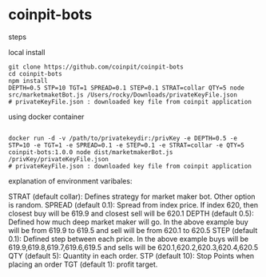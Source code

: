 # coinpit-bots

steps

local install

```
git clone https://github.com/coinpit/coinpit-bots
cd coinpit-bots
npm install
DEPTH=0.5 STP=10 TGT=1 SPREAD=0.1 STEP=0.1 STRAT=collar QTY=5 node src/marketmaketBot.js /Users/rocky/Downloads/privateKeyFile.json
# privateKeyFile.json : downloaded key file from coinpit application

```

using docker container

```

docker run -d -v /path/to/privatekeydir:/privKey -e DEPTH=0.5 -e STP=10 -e TGT=1 -e SPREAD=0.1 -e STEP=0.1 -e STRAT=collar -e QTY=5 coinpit-bots:1.0.0 node dist/marketmakerBot.js /privKey/privateKeyFile.json
# privateKeyFile.json : downloaded key file from coinpit application

```

explanation of environment varibales:

STRAT (default collar): Defines strategy for market maker bot. Other option is random.
SPREAD (default 0.1): Spread from index price. If index 620, then closest buy will be 619.9 and closest sell will be 620.1 
DEPTH (default 0.5): Defined how much deep market maker will go. In the above example buy will be from 619.9 to 619.5 and sell will be from 620.1 to 620.5
STEP (default 0.1): Defined step between each price. In the above example buys will be 619.9,619.8,619.7,619.6,619.5 and sells will be 620.1,620.2,620.3,620.4,620.5 
QTY (default 5): Quantity in each order. 
STP (default 10): Stop Points when placing an order 
TGT (default 1): profit target.
